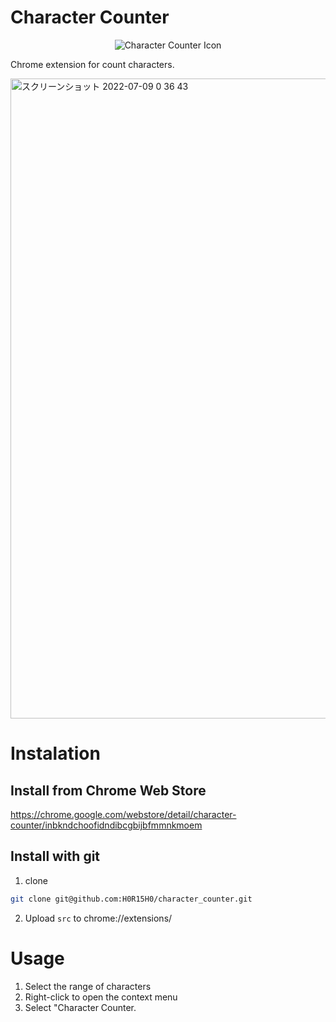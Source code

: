 # Character Counter
<div align="center">
<img src="https://user-images.githubusercontent.com/51479912/177196562-f7e84dbb-adf8-4ce4-a248-8747ab706054.png" alt="Character Counter Icon" style="justify-content: center;">
</div>

Chrome extension for count characters.

<img width="1024" alt="スクリーンショット 2022-07-09 0 36 43" src="https://user-images.githubusercontent.com/51479912/178274042-261e967b-a7b1-434c-8c2c-79eb27a77bc1.png">


# Instalation

## Install from Chrome Web Store
https://chrome.google.com/webstore/detail/character-counter/inbkndchoofidndibcgbijbfmmnkmoem

## Install with git

1. clone
```bash
git clone git@github.com:H0R15H0/character_counter.git
```
2. Upload `src` to chrome://extensions/


# Usage

1. Select the range of characters
2. Right-click to open the context menu
3. Select "Character Counter.
